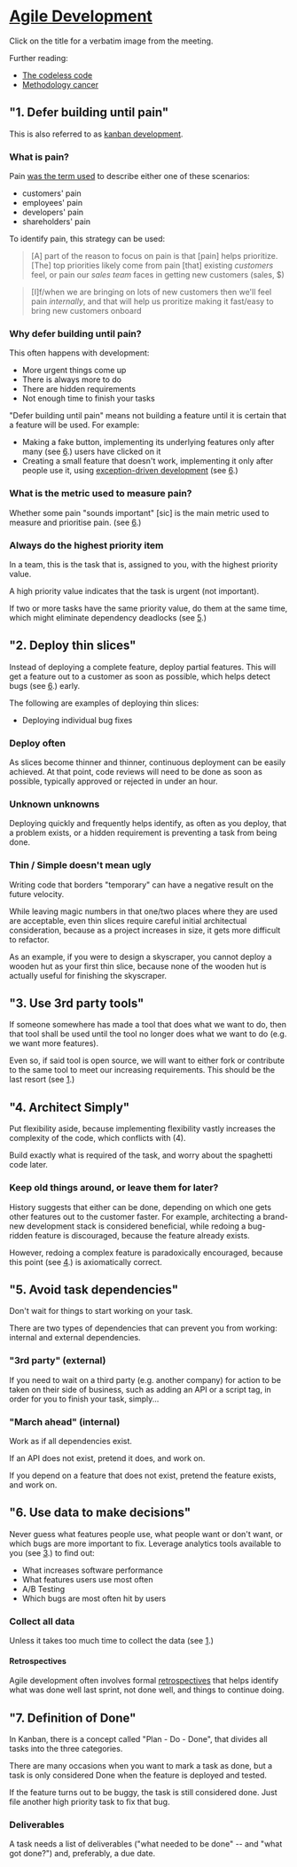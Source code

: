 # [Agile Development](http://i.imgur.com/FcTiTuk.jpg)

Click on the title for a verbatim image from the meeting.

Further reading: 

* [The codeless code](http://thecodelesscode.com)
* [Methodology cancer](http://www.javacodegeeks.com/2014/04/development-methodologies.html)

## "1. Defer building until pain"

This is also referred to as [kanban development](http://www.slideshare.net/JR0cket/jit-developmentwithkanbanjax-london2011).

### What is pain?

Pain [was the term used](https://therealwillet.hipchat.com/history/room/115122/2014/04/04?q=pain#14:12:55) to describe either one of these scenarios:

* customers' pain
* employees' pain
* developers' pain
* shareholders' pain

To identify pain, this strategy can be used:

> [A] part of the reason to focus on pain is that [pain] helps prioritize. 
> [The] top priorities likely come from pain [that] existing *customers* feel, or pain our *sales team* faces in getting new customers (sales, $)

> [I]f/when we are bringing on lots of new customers then we'll feel pain *internally*, and that will help us proritize making it fast/easy to bring new customers onboard

### Why defer building until pain?

This often happens with development:

* More urgent things come up
* There is always more to do
* There are hidden requirements
* Not enough time to finish your tasks

"Defer building until pain" means not building a feature until it is certain that a feature will be used. For example:

* Making a fake button, implementing its underlying features only after many (see [6](agile.md#6-use-data-to-make-decisions).) users have clicked on it
* Creating a small feature that doesn't work, implementing it only after people use it, using [exception-driven development](http://blog.codinghorror.com/exception-driven-development/) (see [6](agile.md#6-use-data-to-make-decisions).)

### What is the metric used to measure pain?

Whether some pain "sounds important" [sic] is the main metric used to measure and prioritise pain. (see [6](agile.md#6-use-data-to-make-decisions).)

### Always do the highest priority item

In a team, this is the task that is, assigned to you, with the highest priority value.

A high priority value indicates that the task is urgent (not important).

If two or more tasks have the same priority value, do them at the same time, which might eliminate dependency deadlocks (see [5](agile.md#5-avoid-task-dependencies).)

## "2. Deploy thin slices"

Instead of deploying a complete feature, deploy partial features. This will get a feature out to a customer as soon as possible, which helps detect bugs (see [6](agile.md#6-use-data-to-make-decisions).) early.

The following are examples of deploying thin slices:

* Deploying individual bug fixes

### Deploy often

As slices become thinner and thinner, continuous deployment can be easily achieved. At that point, code reviews will need to be done as soon as possible, typically approved or rejected in under an hour.

### Unknown unknowns

Deploying quickly and frequently helps identify, as often as you deploy, that a problem exists, or a hidden requirement is preventing a task from being done.

### Thin / Simple doesn't mean ugly

Writing code that borders "temporary" can have a negative result on the future velocity. 

While leaving magic numbers in that one/two places where they are used are acceptable, even thin slices require careful initial architectual consideration, because as a project increases in size, it gets more difficult to refactor.

As an example, if you were to design a skyscraper, you cannot deploy a wooden hut as your first thin slice, because none of the wooden hut is actually useful for finishing the skyscraper.

## "3. Use 3rd party tools"

If someone somewhere has made a tool that does what we want to do, then that tool shall be used until the tool no longer does what we want to do (e.g. we want more features). 

Even so, if said tool is open source, we will want to either fork or contribute to the same tool to meet our increasing requirements. This should be the last resort (see [1](agile.md#1-defer-building-until-pain).)

## "4. Architect Simply"

Put flexibility aside, because implementing flexibility vastly increases the complexity of the code, which conflicts with (4). 

Build exactly what is required of the task, and worry about the spaghetti code later.

### Keep old things around, or leave them for later?

History suggests that either can be done, depending on which one gets other features out to the customer faster. For example, architecting a brand-new development stack is considered beneficial, while redoing a bug-ridden feature is discouraged, because the feature already exists. 

However, redoing a complex feature is paradoxically encouraged, because this point (see [4](agile.md#4-architect-simply).) is axiomatically correct.

## "5. Avoid task dependencies"

Don't wait for things to start working on your task. 

There are two types of dependencies that can prevent you from working: internal and external dependencies.

### "3rd party" (external)

If you need to wait on a third party (e.g. another company) for action to be taken on their side of business, such as adding an API or a script tag, in order for you to finish your task, simply...

### "March ahead" (internal)

Work as if all dependencies exist. 

If an API does not exist, pretend it does, and work on. 

If you depend on a feature that does not exist, pretend the feature exists, and work on.

## "6. Use data to make decisions"

Never guess what features people use, what people want or don't want, or which bugs are more important to fix. Leverage analytics tools available to you (see [3](agile.md#3-use-3rd-party-tools).) to find out:

* What increases software performance
* What features users use most often
* A/B Testing
* Which bugs are most often hit by users

### Collect all data

Unless it takes too much time to collect the data (see [1](agile.md#1-defer-building-until-pain).)

#### Retrospectives

Agile development often involves formal [retrospectives](http://www.mountaingoatsoftware.com/agile/scrum/sprint-retrospective/) that helps identify what was done well last sprint, not done well, and things to continue doing.

## "7. Definition of Done"

In Kanban, there is a concept called "Plan - Do - Done", that divides all tasks into the three categories.

There are many occasions when you want to mark a task as done, but a task is only considered Done when the feature is deployed and tested.

If the feature turns out to be buggy, the task is still considered done. Just file another high priority task to fix that bug.

### Deliverables

A task needs a list of deliverables ("what needed to be done" -- and "what got done?") and, preferably, a due date.